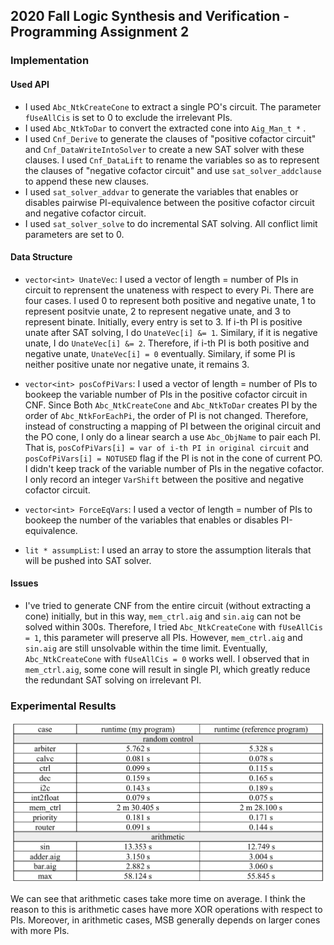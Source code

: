## 2020 Fall Logic Synthesis and Verification - Programming Assignment 2

### Implementation
#### Used API
 * I used `Abc_NtkCreateCone` to extract a single PO's circuit. The parameter `fUseAllCis` is set to 0 to exclude the irrelevant PIs.
 * I used `Abc_NtkToDar` to convert the extracted cone into `Aig_Man_t *` .
 * I used `Cnf_Derive` to generate the clauses of "positive cofactor circuit" and `Cnf_DataWriteIntoSolver` to create a new SAT solver with these clauses. I used `Cnf_DataLift` to rename the variables so as to represent the clauses of "negative cofactor circuit" and use `sat_solver_addclause` to append these new clauses.
 * I used `sat_solver_addvar` to generate the variables that enables or disables pairwise PI-equivalence between the positive cofactor circuit and negative cofactor circuit.
 * I used `sat_solver_solve` to do incremental SAT solving. All conflict limit parameters are set to 0.
 
#### Data Structure 
  * `vector<int> UnateVec`: I used a vector<int> of length = number of PIs in circuit to reprensent the unateness with respect to every Pi. There are four cases. I used 0 to represent both positive and negative unate, 1 to represent positvie unate, 2 to represent negative unate, and 3 to represent binate. Initially, every entry is set to 3. If i-th PI is positive unate after SAT solving, I do `UnateVec[i] &= 1`. Similary, if it is negative unate, I do `UnateVec[i] &= 2`. Therefore, if i-th PI is both positive and negative unate, `UnateVec[i] = 0` eventually. Similary, if some PI is neither positive unate nor negative unate, it remains 3.
 
  * `vector<int> posCofPiVars`: I used a vector<int> of length = number of PIs to bookeep the variable number of PIs in the positive cofactor circuit in CNF. Since Both `Abc_NtkCreateCone` and `Abc_NtkToDar` creates PI by the order of `Abc_NtkForEachPi`, the order of PI is not changed. Therefore, instead of constructing a mapping of PI between the original circuit and the PO cone, I only do a linear search a use `Abc_ObjName` to pair each PI. That is, `posCofPiVars[i] = var of i-th PI in original circuit` and `posCofPiVars[i] = NOTUSED` flag if the PI is not in the cone of current PO. I didn't keep track of the variable number of PIs in the negative cofactor. I only record an integer `VarShift` between the positive and negative cofactor circuit. 
 
  * `vector<int> ForceEqVars`: I used a vector<int> of length = number of PIs to bookeep the number of the variables that enables or disables PI-equivalence.
  * `lit * assumpList`: I used an array to store the assumption literals that will be pushed into SAT solver. 
 
#### Issues
 * I've tried to generate CNF from the entire circuit (without extracting a cone) initially, but in this way, `mem_ctrl.aig` and `sin.aig` can not be solved within 300s. Therefore, I tried  `Abc_NtkCreateCone` with `fUseAllCis = 1`, this parameter will preserve all PIs. However, `mem_ctrl.aig` and `sin.aig` are still unsolvable within the time limit. Eventually, `Abc_NtkCreateCone` with `fUseAllCis = 0` works well. I observed that in `mem_ctrl.aig`, some cone will result in single PI, which greatly reduce the redundant SAT solving on irrelevant PI.
 
 ### Experimental Results
![Experiment Result]( ./images/exp_result.png)

We can see that arithmetic cases take more time on average. I think the reason to this is arithmetic cases have more XOR operations with respect to PIs. Moreover, in arithmetic cases, MSB generally depends on larger cones with more PIs.
